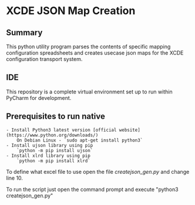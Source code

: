 # XCDE JSON Map Creation

## Summary

This python utility program parses the contents of specific mapping configuration spreadsheets and creates usecase json maps for the XCDE configuration transport system.

## IDE

This repository is a complete virtual environment set up to run within PyCharm for development.

## Prerequisites to run native

	- Install Python3 latest version [official website](https://www.python.org/downloads/)
		On Debian Linux - `sudo apt-get install python3`
	- Install ujson library using pip
		`python -m pip install ujson`
	- Install xlrd library using pip
		`python -m pip install xlrd`

	
To define what excel file to use open the file *createjson_gen.py* and change line 10.

To run the script just open the command prompt and execute "python3 createjson_gen.py"